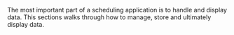 The most important part of a scheduling application is to handle and
display data. This sections walks through how to manage, store and
ultimately display data.
